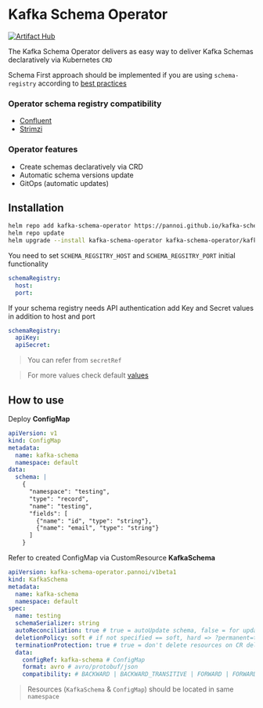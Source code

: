 # Kafka Schema Operator

[![Artifact Hub](https://img.shields.io/endpoint?url=https://artifacthub.io/badge/repository/kafka-schema-operator)](https://artifacthub.io/packages/search?repo=kafka-schema-operator)

The Kafka Schema Operator delivers as easy way to deliver Kafka Schemas declaratively via Kubernetes `CRD`

Schema First approach should be implemented if you are using `schema-registry` according to [best practices](https://docs.confluent.io/platform/current/schema-registry/schema_registry_onprem_tutorial.html#viewing-schemas-in-schema-registry)

### Operator schema registry compatibility

* [Confluent](https://github.com/confluentinc/schema-registry)
* [Strimzi](https://github.com/lsst-sqre/strimzi-registry-operator)

### Operator features

* Create schemas declaratively via CRD
* Automatic schema versions update
* GitOps (automatic updates)

## Installation

```bash
helm repo add kafka-schema-operator https://pannoi.github.io/kafka-schema-operator-helm/
helm repo update
helm upgrade --install kafka-schema-operator kafka-schema-operator/kafka-schema-operator --values values.yaml
```

You need to set `SCHEMA_REGSITRY_HOST` and `SCHEMA_REGSITRY_PORT` initial functionality

```yaml
schemaRegistry:
  host:
  port:
```

If your schema registry needs API authentication add Key and Secret values in addition to host and port
```yaml
schemaRegistry:
  apiKey:
  apiSecret:
```

> You can refer from `secretRef`

> For more values check default [values](kubernetes/values.yaml)

## How to use

Deploy __ConfigMap__

```yaml
apiVersion: v1
kind: ConfigMap
metadata:
  name: kafka-schema
  namespace: default
data:
  schema: |
    {
      "namespace": "testing",
      "type": "record",
      "name": "testing",
      "fields": [
        {"name": "id", "type": "string"},
        {"name": "email", "type": "string"}
      ]
    }

```

Refer to created ConfigMap via CustomResource __KafkaSchema__

```yaml
apiVersion: kafka-schema-operator.pannoi/v1beta1
kind: KafkaSchema
metadata:
  name: kafka-schema
  namespace: default
spec:
  name: testing
  schemaSerializer: string
  autoReconciliation: true # true = autoUpdate schema, false = for update CR should be re-created (not set => false)
  deletionPolicy: soft # if not specified == soft, hard => ?permanent=true, https://docs.confluent.io/platform/current/schema-registry/schema-deletion-guidelines.html#schemaregistry-deletion
  terminationProtection: true # true = don't delete resources on CR deletion, false = when CR deleted, deletes all resource: ConfigMap, Schema from registry (not set => false)
  data:
    configRef: kafka-schema # ConfigMap
    format: avro # avro/protobuf/json
    compatibility: # BACKWARD | BACKWARD_TRANSITIVE | FORWARD | FORWARD_TRANSITIVE | FULL | FULL_TRANSITIVE | NONE
```

> Resources (`KafkaSchema` & `ConfigMap`) should be located in same `namespace`
